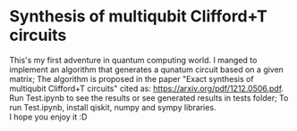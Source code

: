 # Synthesis of multiqubit Clifford+T circuits

This's my first adventure in quantum computing world.
I manged to implement an algorithm that generates a qunatum circuit based on a given matrix;
The algorithm is proposed in the paper "Exact synthesis of multiqubit Clifford+T circuits" cited as: https://arxiv.org/pdf/1212.0506.pdf.
Run Test.ipynb to see the results or see generated results in tests folder;
To run Test.ipynb, install qiskit, numpy and sympy libraries.\
I hope you enjoy it :D
